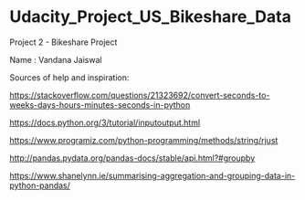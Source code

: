 # Udacity_Project_US_Bikeshare_Data
Project 2 - Bikeshare Project

Name : Vandana Jaiswal


Sources of help and inspiration:

https://stackoverflow.com/questions/21323692/convert-seconds-to-weeks-days-hours-minutes-seconds-in-python

https://docs.python.org/3/tutorial/inputoutput.html

https://www.programiz.com/python-programming/methods/string/rjust

http://pandas.pydata.org/pandas-docs/stable/api.html?#groupby

https://www.shanelynn.ie/summarising-aggregation-and-grouping-data-in-python-pandas/
